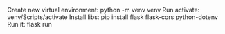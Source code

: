 Create new virtual environment:
 python -m venv venv
Run activate:
 venv/Scripts/activate
Install libs:
 pip install flask flask-cors python-dotenv
Run it: 
 flask run

